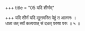 +++
title = "05 यदि शीर्णम्"

+++
यदि शीर्णं यदि द्युत्तमस्ति पेष्ट्रं त आत्मनः ।  
धाता तत् सर्वं कल्पयात् सं दधत् परुषा परुः ॥ ५ ॥